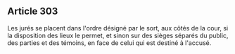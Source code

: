 Article 303
----
Les jurés se placent dans l'ordre désigné par le sort, aux côtés de la cour, si
la disposition des lieux le permet, et sinon sur des sièges séparés du public,
des parties et des témoins, en face de celui qui est destiné à l'accusé.
